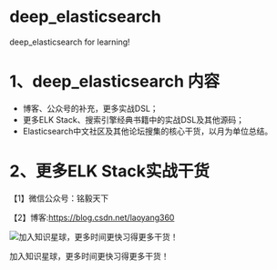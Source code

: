 # deep_elasticsearch
deep_elasticsearch for learning!

# 1、deep_elasticsearch 内容
- 博客、公众号的补充，更多实战DSL；
- 更多ELK Stack、搜索引擎经典书籍中的实战DSL及其他源码；
- Elasticsearch中文社区及其他论坛搜集的核心干货，以月为单位总结。



# 2、更多ELK Stack实战干货

【1】微信公众号：铭毅天下

【2】博客:https://blog.csdn.net/laoyang360

![加入知识星球，更多时间更快习得更多干货！](https://t.zsxq.com/UR76eim)

加入知识星球，更多时间更快习得更多干货！
